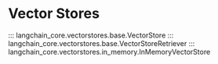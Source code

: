 # Vector Stores

::: langchain_core.vectorstores.base.VectorStore
::: langchain_core.vectorstores.base.VectorStoreRetriever
::: langchain_core.vectorstores.in_memory.InMemoryVectorStore
